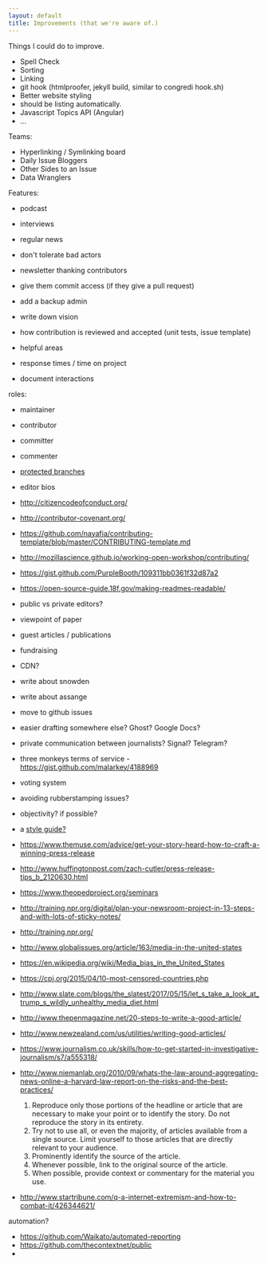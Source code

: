 ```yaml
---
layout: default
title: Improvements (that we're aware of.)
---
```



Things I could do to improve.

* Spell Check
* Sorting
* Linking
* git hook (htmlproofer, jekyll build, similar to congredi hook.sh)
* Better website styling
* should be listing automatically.
* Javascript Topics API (Angular)
* ...


Teams:

* Hyperlinking / Symlinking board
* Daily Issue Bloggers
* Other Sides to an Issue
* Data Wranglers

Features:

* podcast
* interviews
* regular news

* don't tolerate bad actors
* newsletter thanking contributors
* give them commit access (if they give a pull request)
* add a backup admin

* write down vision
* how contribution is reviewed and accepted (unit tests, issue template)
* helpful areas
* response times / time on project
* document interactions

roles:

* maintainer
* contributor
* committer
* commenter

* [protected branches](https://help.github.com/articles/about-protected-branches/)
* editor bios
* http://citizencodeofconduct.org/
* http://contributor-covenant.org/
* https://github.com/nayafia/contributing-template/blob/master/CONTRIBUTING-template.md
* http://mozillascience.github.io/working-open-workshop/contributing/
* https://gist.github.com/PurpleBooth/109311bb0361f32d87a2
* https://open-source-guide.18f.gov/making-readmes-readable/

* public vs private editors?

* viewpoint of paper
* guest articles / publications
* fundraising
* CDN?

* write about snowden
* write about assange

* move to github issues

* easier drafting somewhere else? Ghost? Google Docs?
* private communication between journalists? Signal? Telegram?
* three monkeys terms of service - https://gist.github.com/malarkey/4188969





* voting system
* avoiding rubberstamping issues?
* objectivity? if possible?


* a [style guide?](https://en.wikinews.org/wiki/Wikinews:Style_guide)

* https://www.themuse.com/advice/get-your-story-heard-how-to-craft-a-winning-press-release
* http://www.huffingtonpost.com/zach-cutler/press-release-tips_b_2120630.html
* https://www.theopedproject.org/seminars
* http://training.npr.org/digital/plan-your-newsroom-project-in-13-steps-and-with-lots-of-sticky-notes/
* http://training.npr.org/
* http://www.globalissues.org/article/163/media-in-the-united-states
* https://en.wikipedia.org/wiki/Media_bias_in_the_United_States
* https://cpj.org/2015/04/10-most-censored-countries.php
* http://www.slate.com/blogs/the_slatest/2017/05/15/let_s_take_a_look_at_trump_s_wildly_unhealthy_media_diet.html
* http://www.thepenmagazine.net/20-steps-to-write-a-good-article/
* http://www.newzealand.com/us/utilities/writing-good-articles/
* https://www.journalism.co.uk/skills/how-to-get-started-in-investigative-journalism/s7/a555318/
* http://www.niemanlab.org/2010/09/whats-the-law-around-aggregating-news-online-a-harvard-law-report-on-the-risks-and-the-best-practices/
  1. Reproduce only those portions of the headline or article that are necessary to make your point or to identify the story. Do not reproduce the story in its entirety.
  2. Try not to use all, or even the majority, of articles available from a single source. Limit yourself to those articles that are directly relevant to your audience.
  3. Prominently identify the source of the article.
  4. Whenever possible, link to the original source of the article.
  5. When possible, provide context or commentary for the material you use.
* http://www.startribune.com/q-a-internet-extremism-and-how-to-combat-it/426344621/


automation?

* https://github.com/Waikato/automated-reporting
* https://github.com/thecontextnet/public
*

